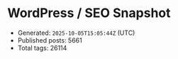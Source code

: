 # WordPress / SEO Snapshot

- Generated: `2025-10-05T15:05:44Z` (UTC)
- Published posts: 5661
- Total tags: 26114
